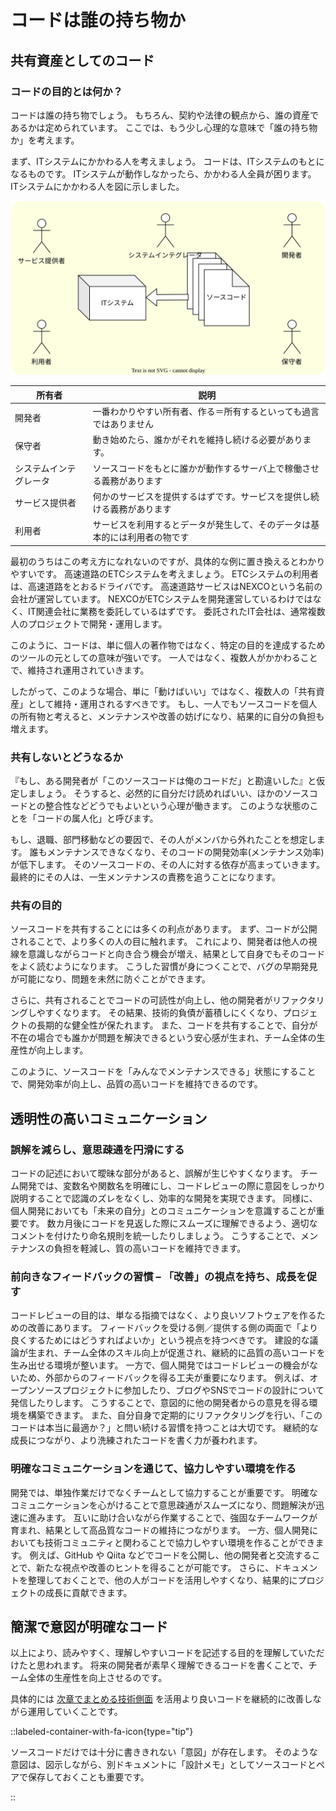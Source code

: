 # コードは誰の持ち物か

## 共有資産としてのコード

### コードの目的とは何か？

コードは誰の持ち物でしょう。
もちろん、契約や法律の観点から、誰の資産であるかは定められています。
ここでは、もう少し心理的な意味で「誰の持ち物か」を考えます。

まず、ITシステムにかかわる人を考えましょう。
コードは、ITシステムのもとになるものです。
ITシステムが動作しなかったら、かかわる人全員が困ります。
ITシステムにかかわる人を図に示しました。

![コードの所有者モデル](../../assets/img/emotional_public-property_property_model.drawio.svg)

| 所有者                 | 説明                                                                       |
| ---------------------- | -------------------------------------------------------------------------- |
| 開発者                 | 一番わかりやすい所有者、作る＝所有するといっても過言ではありません         |
| 保守者                 | 動き始めたら、誰かがそれを維持し続ける必要があります。                     |
| システムインテグレータ | ソースコードをもとに誰かが動作するサーバ上で稼働させる義務があります       |
| サービス提供者         | 何かのサービスを提供するはずです。サービスを提供し続ける義務があります     |
| 利用者                 | サービスを利用するとデータが発生して、そのデータは基本的には利用者の物です |

最初のうちはこの考え方になれないのですが、具体的な例に置き換えるとわかりやすいです。
高速道路のETCシステムを考えましょう。
ETCシステムの利用者は、高速道路をとおるドライバです。
高速道路サービスはNEXCOという名前の会社が運営しています。
NEXCOがETCシステムを開発運営しているわけではなく、IT関連会社に業務を委託しているはずです。
委託されたIT会社は、通常複数人のプロジェクトで開発・運用します。

このように、コードは、単に個人の著作物ではなく、特定の目的を達成するためのツールの元としての意味が強いです。
一人ではなく、複数人がかかわることで、維持され運用されていきます。

したがって、このような場合、単に「動けばいい」ではなく、複数人の「共有資産」として維持・運用されるすべきです。
もし、一人でもソースコードを個人の所有物と考えると、メンテナンスや改善の妨げになり、結果的に自分の負担も増えます。

### 共有しないとどうなるか

『もし、ある開発者が「このソースコードは俺のコードだ」と勘違いした』と仮定しましょう。
そうすると、必然的に自分だけ読めればいい、ほかのソースコードとの整合性などどうでもよいという心理が働きます。
このような状態のことを「コードの属人化」と呼びます。

もし、退職、部門移動などの要因で、その人がメンバから外れたことを想定します。
誰もメンテナンスできなくなり、そのコードの開発効率(メンテナンス効率)が低下します。
そのソースコードの、その人に対する依存が高まっていきます。
最終的にその人は、一生メンテナンスの責務を追うことになります。

### 共有の目的

ソースコードを共有することには多くの利点があります。
まず、コードが公開されることで、より多くの人の目に触れます。
これにより、開発者は他人の視線を意識しながらコードと向き合う機会が増え、結果として自身でもそのコードをよく読むようになります。
こうした習慣が身につくことで、バグの早期発見が可能になり、問題を未然に防ぐことができます。

さらに、共有されることでコードの可読性が向上し、他の開発者がリファクタリングしやすくなります。
その結果、技術的負債が蓄積しにくくなり、プロジェクトの長期的な健全性が保たれます。
また、コードを共有することで、自分が不在の場合でも誰かが問題を解決できるという安心感が生まれ、チーム全体の生産性が向上します。

このように、ソースコードを「みんなでメンテナンスできる」状態にすることで、開発効率が向上し、品質の高いコードを維持できるのです。

## 透明性の高いコミュニケーション

### 誤解を減らし、意思疎通を円滑にする

コードの記述において曖昧な部分があると、誤解が生じやすくなります。
チーム開発では、変数名や関数名を明確にし、コードレビューの際に意図をしっかり説明することで認識のズレをなくし、効率的な開発を実現できます。
同様に、個人開発においても「未来の自分」とのコミュニケーションを意識することが重要です。
数カ月後にコードを見返した際にスムーズに理解できるよう、適切なコメントを付けたり命名規則を統一したりしましょう。
こうすることで、メンテナンスの負担を軽減し、質の高いコードを維持できます。

### 前向きなフィードバックの習慣 – 「改善」の視点を持ち、成長を促す

コードレビューの目的は、単なる指摘ではなく、より良いソフトウェアを作るための改善にあります。
フィードバックを受ける側／提供する側の両面で「より良くするためにはどうすればよいか」という視点を持つべきです。
建設的な議論が生まれ、チーム全体のスキル向上が促進され、継続的に品質の高いコードを生み出せる環境が整います。
一方で、個人開発ではコードレビューの機会がないため、外部からのフィードバックを得る工夫が重要になります。
例えば、オープンソースプロジェクトに参加したり、ブログやSNSでコードの設計について発信したりします。
こうすることで、意図的に他の開発者からの意見を得る環境を構築できます。
また、自分自身で定期的にリファクタリングを行い、「このコードは本当に最適か？」と問い続ける習慣を持つことは大切です。
継続的な成長につながり、より洗練されたコードを書く力が養われます。

### 明確なコミュニケーションを通じて、協力しやすい環境を作る

開発では、単独作業だけでなくチームとして協力することが重要です。
明確なコミュニケーションを心がけることで意思疎通がスムーズになり、問題解決が迅速に進みます。
互いに助け合いながら作業することで、強固なチームワークが育まれ、結果として高品質なコードの維持につながります。
一方、個人開発においても技術コミュニティと関わることで協力しやすい環境を作ることができます。
例えば、GitHub や Qiita などでコードを公開し、他の開発者と交流することで、新たな視点や改善のヒントを得ることが可能です。
さらに、ドキュメントを整理しておくことで、他の人がコードを活用しやすくなり、結果的にプロジェクトの成長に貢献できます。

## 簡潔で意図が明確なコード

以上により、読みやすく、理解しやすいコードを記述する目的を理解していただけたと思われます。
将来の開発者が素早く理解できるコードを書くことで、チーム全体の生産性を向上させるのです。

具体的には
[次章でまとめる技術側面](../technical/)
を活用より良いコードを継続的に改善しながら運用していくことです。

::labeled-container-with-fa-icon{type="tip"}

ソースコードだけでは十分に書ききれない「意図」が存在します。
そのような意図は、図示しながら、別ドキュメントに「設計メモ」としてソースコードとペアで保存しておくことも重要です。

::
